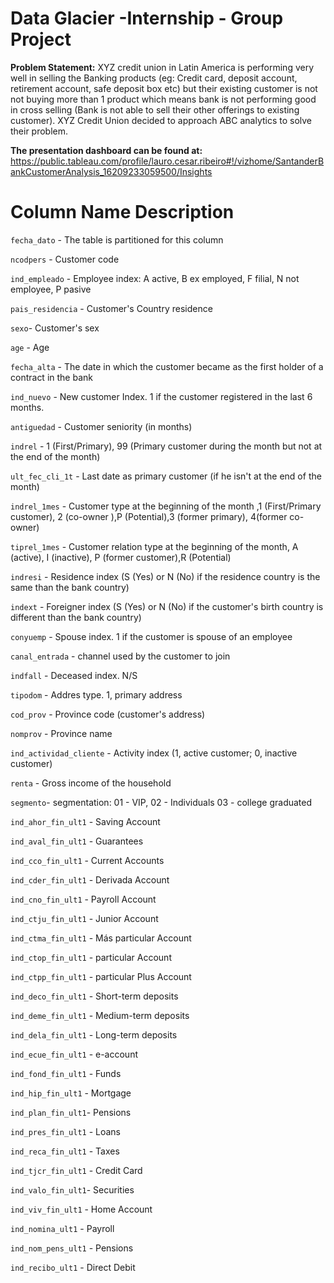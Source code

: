 # Data Glacier -Internship - Group Project

**Problem Statement:**  XYZ credit union in Latin America is performing very well in selling the Banking products (eg: Credit card, deposit account, retirement account, safe deposit box etc) but their existing customer is not not buying more than 1 product which means bank is not performing good in cross selling (Bank is not able to sell their other offerings to existing customer). XYZ Credit Union decided to approach ABC analytics to solve their problem.

**The presentation dashboard can be found at:** https://public.tableau.com/profile/lauro.cesar.ribeiro#!/vizhome/SantanderBankCustomerAnalysis_16209233059500/Insights

# Column Name	Description

`fecha_dato` - 	The table is partitioned for this column

`ncodpers` -	Customer code

`ind_empleado` -	Employee index: A active, B ex employed, F filial, N not employee, P pasive

`pais_residencia` -	Customer's Country residence

`sexo`-	Customer's sex

`age` - 	Age

`fecha_alta` - 	The date in which the customer became as the first holder of a contract in the bank

`ind_nuevo` - 	New customer Index. 1 if the customer registered in the last 6 months.

`antiguedad` -	Customer seniority (in months)

`indrel` -	1 (First/Primary), 99 (Primary customer during the month but not at the end of the month)

`ult_fec_cli_1t` -	Last date as primary customer (if he isn't at the end of the month)

`indrel_1mes` -	Customer type at the beginning of the month ,1 (First/Primary customer), 2 (co-owner ),P (Potential),3 (former primary), 4(former co-owner)

`tiprel_1mes` - 	Customer relation type at the beginning of the month, A (active), I (inactive), P (former customer),R (Potential)

`indresi` -	Residence index (S (Yes) or N (No) if the residence country is the same than the bank country)

`indext` -	Foreigner index (S (Yes) or N (No) if the customer's birth country is different than the bank country)

`conyuemp` -	Spouse index. 1 if the customer is spouse of an employee

`canal_entrada` -	channel used by the customer to join

`indfall` -	Deceased index. N/S

`tipodom` -	Addres type. 1, primary address

`cod_prov` -	Province code (customer's address)

`nomprov` -	Province name

`ind_actividad_cliente` - 	Activity index (1, active customer; 0, inactive customer)

`renta` - 	Gross income of the household

`segmento`-	segmentation: 01 - VIP, 02 - Individuals 03 - college graduated

`ind_ahor_fin_ult1` -	Saving Account

`ind_aval_fin_ult1` -	Guarantees

`ind_cco_fin_ult1` -	Current Accounts

`ind_cder_fin_ult1` -	Derivada Account

`ind_cno_fin_ult1` -	Payroll Account

`ind_ctju_fin_ult1` -	Junior Account

`ind_ctma_fin_ult1` -	Más particular Account

`ind_ctop_fin_ult1` -	particular Account

`ind_ctpp_fin_ult1` -	particular Plus Account

`ind_deco_fin_ult1` -	Short-term deposits

`ind_deme_fin_ult1` -	Medium-term deposits

`ind_dela_fin_ult1` -	Long-term deposits

`ind_ecue_fin_ult1` -	e-account

`ind_fond_fin_ult1` -	Funds

`ind_hip_fin_ult1` -	Mortgage

`ind_plan_fin_ult1`- 	Pensions

`ind_pres_fin_ult1` -	Loans

`ind_reca_fin_ult1` -	Taxes

`ind_tjcr_fin_ult1` -	Credit Card

`ind_valo_fin_ult1`-	Securities

`ind_viv_fin_ult1` -	Home Account

`ind_nomina_ult1` -	Payroll

`ind_nom_pens_ult1` -	Pensions

`ind_recibo_ult1` -	Direct Debit


